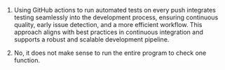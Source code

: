1) Using GitHub actions to run automated tests on every push integrates testing seamlessly into the development process, ensuring continuous quality, early issue detection, and a more efficient workflow. This approach aligns with best practices in continuous integration and supports a robust and scalable development pipeline.

2) No, it does not make sense to run the entire program to check one function.



